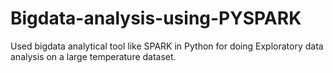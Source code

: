 # Bigdata-analysis-using-PYSPARK

Used bigdata analytical tool like SPARK in Python for doing Exploratory data analysis on a large temperature dataset.

